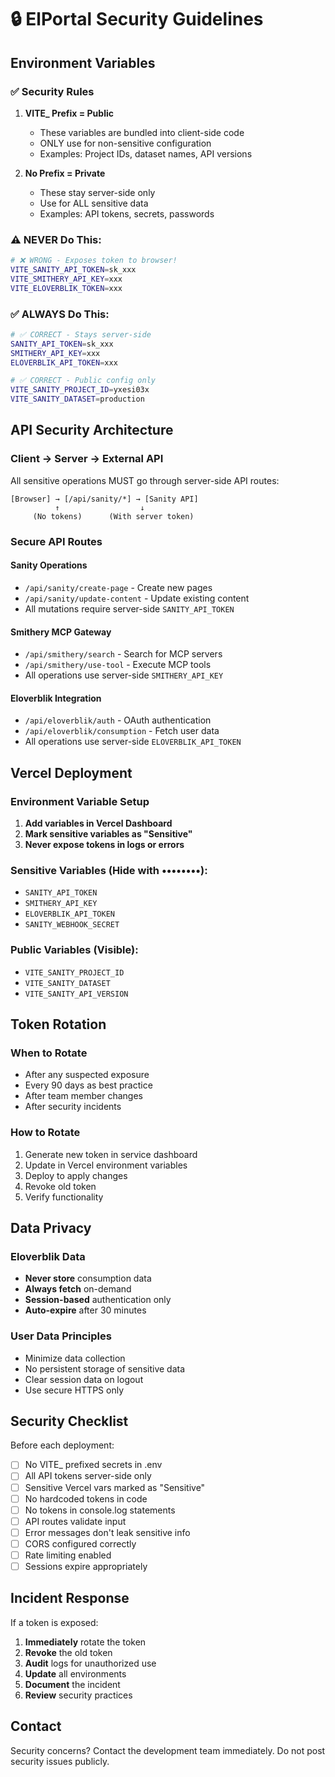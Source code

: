 # 🔒 ElPortal Security Guidelines

## Environment Variables

### ✅ Security Rules

1. **VITE_ Prefix = Public**
   - These variables are bundled into client-side code
   - ONLY use for non-sensitive configuration
   - Examples: Project IDs, dataset names, API versions

2. **No Prefix = Private**
   - These stay server-side only
   - Use for ALL sensitive data
   - Examples: API tokens, secrets, passwords

### ⚠️ NEVER Do This:
```bash
# ❌ WRONG - Exposes token to browser!
VITE_SANITY_API_TOKEN=sk_xxx
VITE_SMITHERY_API_KEY=xxx
VITE_ELOVERBLIK_TOKEN=xxx
```

### ✅ ALWAYS Do This:
```bash
# ✅ CORRECT - Stays server-side
SANITY_API_TOKEN=sk_xxx
SMITHERY_API_KEY=xxx
ELOVERBLIK_API_TOKEN=xxx

# ✅ CORRECT - Public config only
VITE_SANITY_PROJECT_ID=yxesi03x
VITE_SANITY_DATASET=production
```

## API Security Architecture

### Client → Server → External API

All sensitive operations MUST go through server-side API routes:

```
[Browser] → [/api/sanity/*] → [Sanity API]
          ↑                  ↓
     (No tokens)      (With server token)
```

### Secure API Routes

#### Sanity Operations
- `/api/sanity/create-page` - Create new pages
- `/api/sanity/update-content` - Update existing content
- All mutations require server-side `SANITY_API_TOKEN`

#### Smithery MCP Gateway
- `/api/smithery/search` - Search for MCP servers
- `/api/smithery/use-tool` - Execute MCP tools
- All operations use server-side `SMITHERY_API_KEY`

#### Eloverblik Integration
- `/api/eloverblik/auth` - OAuth authentication
- `/api/eloverblik/consumption` - Fetch user data
- All operations use server-side `ELOVERBLIK_API_TOKEN`

## Vercel Deployment

### Environment Variable Setup

1. **Add variables in Vercel Dashboard**
2. **Mark sensitive variables as "Sensitive"**
3. **Never expose tokens in logs or errors**

### Sensitive Variables (Hide with ••••••••):
- `SANITY_API_TOKEN`
- `SMITHERY_API_KEY`
- `ELOVERBLIK_API_TOKEN`
- `SANITY_WEBHOOK_SECRET`

### Public Variables (Visible):
- `VITE_SANITY_PROJECT_ID`
- `VITE_SANITY_DATASET`
- `VITE_SANITY_API_VERSION`

## Token Rotation

### When to Rotate
- After any suspected exposure
- Every 90 days as best practice
- After team member changes
- After security incidents

### How to Rotate
1. Generate new token in service dashboard
2. Update in Vercel environment variables
3. Deploy to apply changes
4. Revoke old token
5. Verify functionality

## Data Privacy

### Eloverblik Data
- **Never store** consumption data
- **Always fetch** on-demand
- **Session-based** authentication only
- **Auto-expire** after 30 minutes

### User Data Principles
- Minimize data collection
- No persistent storage of sensitive data
- Clear session data on logout
- Use secure HTTPS only

## Security Checklist

Before each deployment:

- [ ] No VITE_ prefixed secrets in .env
- [ ] All API tokens server-side only
- [ ] Sensitive Vercel vars marked as "Sensitive"
- [ ] No hardcoded tokens in code
- [ ] No tokens in console.log statements
- [ ] API routes validate input
- [ ] Error messages don't leak sensitive info
- [ ] CORS configured correctly
- [ ] Rate limiting enabled
- [ ] Sessions expire appropriately

## Incident Response

If a token is exposed:

1. **Immediately** rotate the token
2. **Revoke** the old token
3. **Audit** logs for unauthorized use
4. **Update** all environments
5. **Document** the incident
6. **Review** security practices

## Contact

Security concerns? Contact the development team immediately.
Do not post security issues publicly.